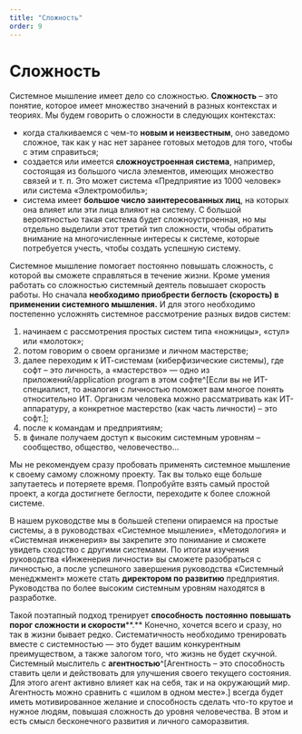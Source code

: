 ```yaml
---
title: "Сложность"
order: 9
---
```


# Сложность

Системное мышление имеет дело со сложностью. **Сложность** – это понятие, которое имеет множество значений в разных контекстах и теориях. Мы будем говорить о сложности в следующих контекстах:

* когда сталкиваемся с чем-то **новым и неизвестным**, оно заведомо сложное, так как у нас нет заранее готовых методов для того, чтобы с этим справиться;
* создается или имеется **сложноустроенная система**, например, состоящая из большого числа элементов, имеющих множество связей и т. п. Это может система «Предприятие из 1000 человек» или система «Электромобиль»;
* система имеет **большое число заинтересованных лиц**, на которых она влияет или эти лица влияют на систему. С большой вероятностью такая система будет сложноустроенная, но мы отдельно выделили этот третий тип сложности, чтобы обратить внимание на многочисленные интересы к системе, которые потребуется учесть, чтобы создать успешную систему.

Системное мышление помогает постоянно повышать сложность, с которой вы сможете справляться в течение жизни. Кроме умения работать со сложностью системный деятель повышает скорость работы. Но сначала **необходимо приобрести беглость (скорость) в применении системного мышления.** И для этого необходимо постепенно усложнять системное рассмотрение разных видов систем:

1. начинаем с рассмотрения простых систем типа «ножницы», «стул» или «молоток»;
2. потом говорим о своем организме и личном мастерстве;
3. далее переходим к ИТ-системам (киберфизические системы), где софт – это личность, а «мастерство» — одно из приложений/application program в этом софте^[Если вы не ИТ-специалист, то аналогия с личностью поможет вам многое понять относительно ИТ. Организм человека можно рассматривать как ИТ-аппаратуру, а конкретное мастерство (как часть личности) – это софт.];
4. после к командам и предприятиям;
5. в финале получаем доступ к высоким системным уровням – сообщество, общество, человечество…

Мы не рекомендуем сразу пробовать применять системное мышление к своему самому сложному проекту. Так вы только еще больше запутаетесь и потеряете время. Попробуйте взять самый простой проект, а когда достигнете беглости, переходите к более сложной системе.

В нашем руководстве мы в большей степени опираемся на простые системы, а в руководствах «Системное мышление», «Методология» и «Системная инженерия» вы закрепите это понимание и сможете увидеть сходство с другими системами. По итогам изучения руководства «Инженерия личности» вы сможете разобраться с личностью, а после успешного завершения руководства «Системный менеджмент» можете стать **директором по развитию** предприятия. Руководства по более высоким системным уровням находятся в разработке.

Такой поэтапный подход тренирует **способность** **постоянно** **повышать** **порог сложности и скорости****.** Конечно, хочется всего и сразу, но так в жизни бывает редко. Систематичность необходимо тренировать вместе с системностью — это будет вашим конкурентным преимуществом, а также залогом того, что жизнь не будет скучной. Системный мыслитель с **агентностью**^[Агентность – это способность ставить цели и действовать для улучшения своего текущего состояния. Для этого агент активно влияет как на себя, так и на окружающий мир. Агентность можно сравнить с «шилом в одном месте».] всегда будет иметь мотивированное желание и способность сделать что-то крутое и нужное людям, повышая сложность до уровня человечества. В этом и есть смысл бесконечного развития и личного саморазвития.